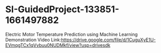 # SI-GuidedProject-133851-1661497882
Electric Motor Temperature Prediction using Machine Learning
Demonstration Video Link:https://drive.google.com/file/d/1CuguXyE1U-EVmqgTCx1qVvbuu0NUDMkf/view?usp=drivesdk
